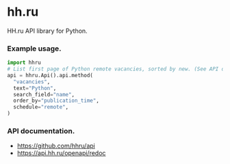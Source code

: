 # hh.ru
HH.ru API library for Python.


### Example usage.

```python
import hhru
# List first page of Python remote vacancies, sorted by new. (See API docs)
api = hhru.Api().api.method(
  "vacancies",
  text="Python",
  search_field="name",
  order_by="publication_time", 
  schedule="remote",
)

```

### API documentation.
- https://github.com/hhru/api
- https://api.hh.ru/openapi/redoc
